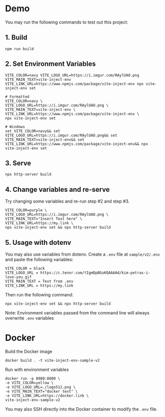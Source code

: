 # Demo

You may run the following commands to test out this project:

## 1. Build
```
npm run build
```

## 2. Set Environment Variables

```
VITE_COLOR=navy VITE_LOGO_URL=https://i.imgur.com/RAylUAO.png VITE_MAIN_TEXT=vite-inject-env VITE_LINK_URL=https://www.npmjs.com/package/vite-inject-env npx vite-inject-env set

# Formatted
VITE_COLOR=navy \
VITE_LOGO_URL=https://i.imgur.com/RAylUAO.png \
VITE_MAIN_TEXT=vite-inject-env \
VITE_LINK_URL=https://www.npmjs.com/package/vite-inject-env \
npx vite-inject-env set

# Windows
set VITE_COLOR=navy&& set VITE_LOGO_URL=https://i.imgur.com/RAylUAO.png&& set VITE_MAIN_TEXT=vite-inject-env&& set VITE_LINK_URL=https://www.npmjs.com/package/vite-inject-env&& npx vite-inject-env set
```

## 3. Serve

```
npx http-server build 
```

## 4. Change variables and re-serve

Try changing some variables and re-run step #2 and step #3.

```
VITE_COLOR=purple \
VITE_LOGO_URL=https://i.imgur.com/RAylUAO.png \
VITE_MAIN_TEXT="Insert Text here" \
VITE_LINK_URL=https://my.link \
npx vite-inject-env set && npx http-server build
```

## 5. Usage with dotenv

You may also use variables from dotenv. Create a `.env` file at `sample/v2/.env` and paste the following variables:

```
VITE_COLOR = black
VITE_LOGO_URL = https://c.tenor.com/tIgmDpBGuKQAAAAd/kim-petras-i-love-you.gif
VITE_MAIN_TEXT = Text from .env
VITE_LINK_URL = https://my.link
```

Then run the following command:

```
npx vite-inject-env set && npx http-server build
```

Note: Environment variables passed from the command line will always overwrite `.env` variables

# Docker

Build the Docker image

```
docker build . -t vite-inject-env-sample-v2
```

Run with environment variables

```
docker run -p 8080:8080 \                   
-e VITE_COLOR=yellow \
-e VITE_LOGO_URL=./logo512.png \
-e VITE_MAIN_TEXT="docker text" \
-e VITE_LINK_URL=https://docker.link \
vite-inject-env-sample-v2
```

You may also SSH directly into the Docker container to modify the `.env` file.
